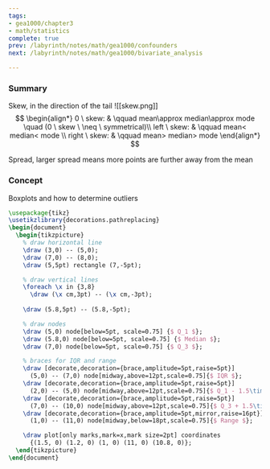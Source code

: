 ```yaml
---
tags:
- gea1000/chapter3
- math/statistics
complete: true
prev: /labyrinth/notes/math/gea1000/confounders
next: /labyrinth/notes/math/gea1000/bivariate_analysis

---
```

### Summary
Skew, in the direction of the tail
![[skew.png]]
$$
\begin{align*}
0 \ skew: & \qquad mean\approx median\approx mode \quad (0 \ skew \ \neq \ symmetrical)\\
left \ skew: & \qquad mean< median< mode \\
right \ skew: & \qquad mean> median> mode 
\end{align*}
$$

Spread, larger spread means more points are further away from the mean
### Concept
Boxplots and how to determine outliers
```tikz
\usepackage{tikz}
\usetikzlibrary{decorations.pathreplacing}
\begin{document}
  \begin{tikzpicture}
    % draw horizontal line   
    \draw (3,0) -- (5,0);
    \draw (7,0) -- (8,0);
    \draw (5,5pt) rectangle (7,-5pt);

    % draw vertical lines
    \foreach \x in {3,8}
      \draw (\x cm,3pt) -- (\x cm,-3pt);
      
	\draw (5.8,5pt) -- (5.8,-5pt);

    % draw nodes
	\draw (5,0) node[below=5pt, scale=0.75] {$ Q_1 $};
	\draw (5.8,0) node[below=5pt, scale=0.75] {$ Median $};
	\draw (7,0) node[below=5pt, scale=0.75] {$ Q_3 $};

	% braces for IQR and range
	\draw [decorate,decoration={brace,amplitude=5pt,raise=5pt}]
	  (5,0) -- (7,0) node[midway,above=12pt,scale=0.75]{$ IQR $};
	\draw [decorate,decoration={brace,amplitude=5pt,raise=5pt}]
	  (2,0) -- (5,0) node[midway,above=12pt,scale=0.75]{$ Q_1 - 1.5\times IQR $};
	\draw [decorate,decoration={brace,amplitude=5pt,raise=5pt}]
	  (7,0) -- (10,0) node[midway,above=12pt,scale=0.75]{$ Q_3 + 1.5\times IQR $};
	\draw [decorate,decoration={brace,amplitude=5pt,mirror,raise=16pt}]
	  (1,0) -- (11,0) node[midway,below=18pt,scale=0.75]{$ Range $};

	\draw plot[only marks,mark=x,mark size=2pt] coordinates
	  {(1.5, 0) (1.2, 0) (1, 0) (11, 0) (10.8, 0)};
  \end{tikzpicture}
\end{document}
```